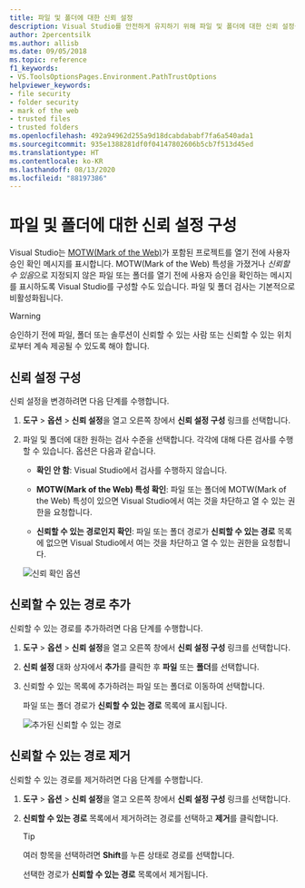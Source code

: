 ```yaml
---
title: 파일 및 폴더에 대한 신뢰 설정
description: Visual Studio를 안전하게 유지하기 위해 파일 및 폴더에 대한 신뢰 설정을 변경하는 방법을 알아봅니다.
author: 2percentsilk
ms.author: allisb
ms.date: 09/05/2018
ms.topic: reference
f1_keywords:
- VS.ToolsOptionsPages.Environment.PathTrustOptions
helpviewer_keywords:
- file security
- folder security
- mark of the web
- trusted files
- trusted folders
ms.openlocfilehash: 492a94962d255a9d18dcabdababf7fa6a540ada1
ms.sourcegitcommit: 935e1388281df0f04147802606b5cb7f513d45ed
ms.translationtype: HT
ms.contentlocale: ko-KR
ms.lasthandoff: 08/13/2020
ms.locfileid: "88197386"
---
```

# <a name="configure-trust-settings-for-files-and-folders"></a>파일 및 폴더에 대한 신뢰 설정 구성

Visual Studio는 [MOTW(Mark of the Web)](/previous-versions/windows/internet-explorer/ie-developer/compatibility/ms537628(v=vs.85))가 포함된 프로젝트를 열기 전에 사용자 승인 확인 메시지를 표시합니다. MOTW(Mark of the Web) 특성을 가졌거나 *신뢰할 수 있음*으로 지정되지 않은 파일 또는 폴더를 열기 전에 사용자 승인을 확인하는 메시지를 표시하도록 Visual Studio를 구성할 수도 있습니다. 파일 및 폴더 검사는 기본적으로 비활성화됩니다.

> [!WARNING]
> 승인하기 전에 파일, 폴더 또는 솔루션이 신뢰할 수 있는 사람 또는 신뢰할 수 있는 위치로부터 계속 제공될 수 있도록 해야 합니다.

## <a name="configure-trust-settings"></a>신뢰 설정 구성

신뢰 설정을 변경하려면 다음 단계를 수행합니다.

1. **도구** > **옵션** > **신뢰 설정**을 열고 오른쪽 창에서 **신뢰 설정 구성** 링크를 선택합니다.

2. 파일 및 폴더에 대한 원하는 검사 수준을 선택합니다. 각각에 대해 다른 검사를 수행할 수 있습니다. 옵션은 다음과 같습니다.

   * **확인 안 함**: Visual Studio에서 검사를 수행하지 않습니다.

   * **MOTW(Mark of the Web) 특성 확인**: 파일 또는 폴더에 MOTW(Mark of the Web) 특성이 있으면 Visual Studio에서 여는 것을 차단하고 열 수 있는 권한을 요청합니다.

   * **신뢰할 수 있는 경로인지 확인**: 파일 또는 폴더 경로가 **신뢰할 수 있는 경로** 목록에 없으면 Visual Studio에서 여는 것을 차단하고 열 수 있는 권한을 요청합니다.

   ![신뢰 확인 옵션](media/trust-settings.png)

## <a name="add-trusted-paths"></a>신뢰할 수 있는 경로 추가

신뢰할 수 있는 경로를 추가하려면 다음 단계를 수행합니다.

1. **도구** > **옵션** > **신뢰 설정**을 열고 오른쪽 창에서 **신뢰 설정 구성** 링크를 선택합니다.

2. **신뢰 설정** 대화 상자에서 **추가**를 클릭한 후 **파일** 또는 **폴더**를 선택합니다.

3. 신뢰할 수 있는 목록에 추가하려는 파일 또는 폴더로 이동하여 선택합니다.

   파일 또는 폴더 경로가 **신뢰할 수 있는 경로** 목록에 표시됩니다.

   ![추가된 신뢰할 수 있는 경로](media/trusted-paths.png)

## <a name="remove-trusted-paths"></a>신뢰할 수 있는 경로 제거

신뢰할 수 있는 경로를 제거하려면 다음 단계를 수행합니다.

1. **도구** > **옵션** > **신뢰 설정**을 열고 오른쪽 창에서 **신뢰 설정 구성** 링크를 선택합니다.

2. **신뢰할 수 있는 경로** 목록에서 제거하려는 경로를 선택하고 **제거**를 클릭합니다.

   > [!TIP]
   > 여러 항목을 선택하려면 **Shift**를 누른 상태로 경로를 선택합니다.

   선택한 경로가 **신뢰할 수 있는 경로** 목록에서 제거됩니다.
